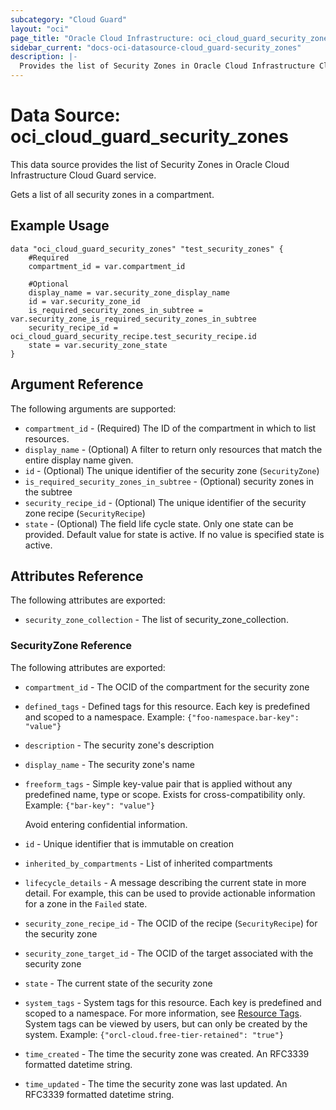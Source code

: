 ```yaml
---
subcategory: "Cloud Guard"
layout: "oci"
page_title: "Oracle Cloud Infrastructure: oci_cloud_guard_security_zones"
sidebar_current: "docs-oci-datasource-cloud_guard-security_zones"
description: |-
  Provides the list of Security Zones in Oracle Cloud Infrastructure Cloud Guard service
---
```


# Data Source: oci_cloud_guard_security_zones
This data source provides the list of Security Zones in Oracle Cloud Infrastructure Cloud Guard service.

Gets a list of all security zones in a compartment.


## Example Usage

```hcl
data "oci_cloud_guard_security_zones" "test_security_zones" {
	#Required
	compartment_id = var.compartment_id

	#Optional
	display_name = var.security_zone_display_name
	id = var.security_zone_id
	is_required_security_zones_in_subtree = var.security_zone_is_required_security_zones_in_subtree
	security_recipe_id = oci_cloud_guard_security_recipe.test_security_recipe.id
	state = var.security_zone_state
}
```

## Argument Reference

The following arguments are supported:

* `compartment_id` - (Required) The ID of the compartment in which to list resources.
* `display_name` - (Optional) A filter to return only resources that match the entire display name given.
* `id` - (Optional) The unique identifier of the security zone (`SecurityZone`)
* `is_required_security_zones_in_subtree` - (Optional) security zones in the subtree
* `security_recipe_id` - (Optional) The unique identifier of the security zone recipe (`SecurityRecipe`)
* `state` - (Optional) The field life cycle state. Only one state can be provided. Default value for state is active. If no value is specified state is active.


## Attributes Reference

The following attributes are exported:

* `security_zone_collection` - The list of security_zone_collection.

### SecurityZone Reference

The following attributes are exported:

* `compartment_id` - The OCID of the compartment for the security zone
* `defined_tags` - Defined tags for this resource. Each key is predefined and scoped to a namespace. Example: `{"foo-namespace.bar-key": "value"}` 
* `description` - The security zone's description
* `display_name` - The security zone's name
* `freeform_tags` - Simple key-value pair that is applied without any predefined name, type or scope. Exists for cross-compatibility only. Example: `{"bar-key": "value"}`

	Avoid entering confidential information. 
* `id` - Unique identifier that is immutable on creation
* `inherited_by_compartments` - List of inherited compartments
* `lifecycle_details` - A message describing the current state in more detail. For example, this can be used to provide actionable information for a zone in the `Failed` state.
* `security_zone_recipe_id` - The OCID of the recipe (`SecurityRecipe`) for the security zone
* `security_zone_target_id` - The OCID of the target associated with the security zone
* `state` - The current state of the security zone
* `system_tags` - System tags for this resource. Each key is predefined and scoped to a namespace. For more information, see [Resource Tags](https://docs.cloud.oracle.com/iaas/Content/General/Concepts/resourcetags.htm). System tags can be viewed by users, but can only be created by the system.  Example: `{"orcl-cloud.free-tier-retained": "true"}` 
* `time_created` - The time the security zone was created. An RFC3339 formatted datetime string.
* `time_updated` - The time the security zone was last updated. An RFC3339 formatted datetime string.

